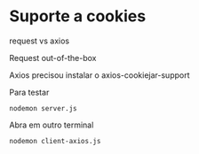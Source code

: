 # Suporte a cookies

request vs axios

Request out-of-the-box

Axios precisou instalar o axios-cookiejar-support

Para testar

```
nodemon server.js
```

Abra em outro terminal

```
nodemon client-axios.js
```
